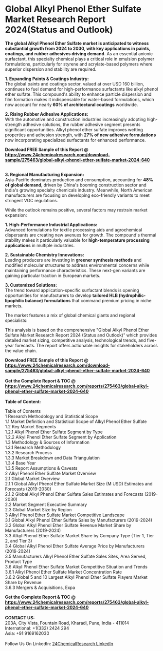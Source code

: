 <h1>Global Alkyl Phenol Ether Sulfate Market Research Report 2024(Status and Outlook)</h1><p><strong>The global Alkyl Phenol Ether Sulfate market is anticipated to witness substantial growth from 2024 to 2030, with key applications in paints, coatings, and rubber adhesives driving demand.</strong> As an essential anionic surfactant, this specialty chemical plays a critical role in emulsion polymer formulations, particularly for styrene and acrylate-based polymers where superior dispersion and stability are required.</p><p><strong>1. Expanding Paints &amp; Coatings Industry:</strong><br>
The global paints and coatings sector, valued at over USD 160 billion, continues to fuel demand for high-performance surfactants like alkyl phenol ether sulfate. This compound's ability to enhance particle dispersion and film formation makes it indispensable for water-based formulations, which now account for nearly <strong>60% of architectural coatings</strong> worldwide.</p><p><strong>2. Rising Rubber Adhesive Applications:</strong><br>
With the automotive and construction industries increasingly adopting high-strength adhesive solutions, the rubber adhesive segment presents significant opportunities. Alkyl phenol ether sulfate improves wetting properties and adhesion strength, with <strong>27% of new adhesive formulations</strong> now incorporating specialized surfactants for enhanced performance.</p><div><b>Download FREE Sample of this Report @ 
            <a href="https://www.24chemicalresearch.com/download-sample/275463/global-alkyl-phenol-ether-sulfate-market-2024-640">
            https://www.24chemicalresearch.com/download-sample/275463/global-alkyl-phenol-ether-sulfate-market-2024-640</a></b></div><br><p><strong>3. Regional Manufacturing Expansion:</strong><br>
Asia-Pacific dominates production and consumption, accounting for <strong>48% of global demand</strong>, driven by China's booming construction sector and India's growing specialty chemicals industry. Meanwhile, North American manufacturers are focusing on developing eco-friendly variants to meet stringent VOC regulations.</p><p>While the outlook remains positive, several factors may restrain market expansion:</p><p><strong>1. High-Performance Industrial Applications:</strong><br>
Advanced formulations for textile processing aids and agrochemical dispersants are creating new avenues for growth. The compound's thermal stability makes it particularly valuable for <strong>high-temperature processing applications</strong> in multiple industries.</p><p><strong>2. Sustainable Chemistry Innovations:</strong><br>
Leading producers are investing in <strong>greener synthesis methods</strong> and modified molecular structures to address environmental concerns while maintaining performance characteristics. These next-gen variants are gaining particular traction in European markets.</p><p><strong>3. Customized Solutions:</strong><br>
The trend toward application-specific surfactant blends is opening opportunities for manufacturers to develop <strong>tailored HLB (hydrophilic-lipophilic balance) formulations</strong> that command premium pricing in niche markets.</p><p>The market features a mix of global chemical giants and regional specialists:</p><p>This analysis is based on the comprehensive "Global Alkyl Phenol Ether Sulfate Market Research Report 2024 (Status and Outlook)" which provides detailed market sizing, competitive analysis, technological trends, and five-year forecasts. The report offers actionable insights for stakeholders across the value chain.</p><div><b>Download FREE Sample of this Report @ 
            <a href="https://www.24chemicalresearch.com/download-sample/275463/global-alkyl-phenol-ether-sulfate-market-2024-640">
            https://www.24chemicalresearch.com/download-sample/275463/global-alkyl-phenol-ether-sulfate-market-2024-640</a></b></div><br><div><b>Get the Complete Report & TOC @ 
            <a href="https://www.24chemicalresearch.com/reports/275463/global-alkyl-phenol-ether-sulfate-market-2024-640">
            https://www.24chemicalresearch.com/reports/275463/global-alkyl-phenol-ether-sulfate-market-2024-640</a></b></div><br>
            <b>Table of Content:</b><p>Table of Contents<br />
1 Research Methodology and Statistical Scope<br />
1.1 Market Definition and Statistical Scope of Alkyl Phenol Ether Sulfate<br />
1.2 Key Market Segments<br />
1.2.1 Alkyl Phenol Ether Sulfate Segment by Type<br />
1.2.2 Alkyl Phenol Ether Sulfate Segment by Application<br />
1.3 Methodology & Sources of Information<br />
1.3.1 Research Methodology<br />
1.3.2 Research Process<br />
1.3.3 Market Breakdown and Data Triangulation<br />
1.3.4 Base Year<br />
1.3.5 Report Assumptions & Caveats<br />
2 Alkyl Phenol Ether Sulfate Market Overview<br />
2.1 Global Market Overview<br />
2.1.1 Global Alkyl Phenol Ether Sulfate Market Size (M USD) Estimates and Forecasts (2019-2030)<br />
2.1.2 Global Alkyl Phenol Ether Sulfate Sales Estimates and Forecasts (2019-2030)<br />
2.2 Market Segment Executive Summary<br />
2.3 Global Market Size by Region<br />
3 Alkyl Phenol Ether Sulfate Market Competitive Landscape<br />
3.1 Global Alkyl Phenol Ether Sulfate Sales by Manufacturers (2019-2024)<br />
3.2 Global Alkyl Phenol Ether Sulfate Revenue Market Share by Manufacturers (2019-2024)<br />
3.3 Alkyl Phenol Ether Sulfate Market Share by Company Type (Tier 1, Tier 2, and Tier 3)<br />
3.4 Global Alkyl Phenol Ether Sulfate Average Price by Manufacturers (2019-2024)<br />
3.5 Manufacturers Alkyl Phenol Ether Sulfate Sales Sites, Area Served, Product Type<br />
3.6 Alkyl Phenol Ether Sulfate Market Competitive Situation and Trends<br />
3.6.1 Alkyl Phenol Ether Sulfate Market Concentration Rate<br />
3.6.2 Global 5 and 10 Largest Alkyl Phenol Ether Sulfate Players Market Share by Revenue<br />
3.6.3 Mergers & Acquisitions, Expa</p><div><b>Get the Complete Report & TOC @ 
            <a href="https://www.24chemicalresearch.com/reports/275463/global-alkyl-phenol-ether-sulfate-market-2024-640">
            https://www.24chemicalresearch.com/reports/275463/global-alkyl-phenol-ether-sulfate-market-2024-640</a></b></div><br><b>CONTACT US:</b><br>
            203A, City Vista, Fountain Road, Kharadi, Pune, India - 411014<br>
            International: +1(332) 2424 294<br>
            Asia: +91 9169162030 <br><br>
            Follow Us On LinkedIn: <a href="https://www.linkedin.com/company/24chemicalresearch/">24ChemicalResearch LinkedIn</a>